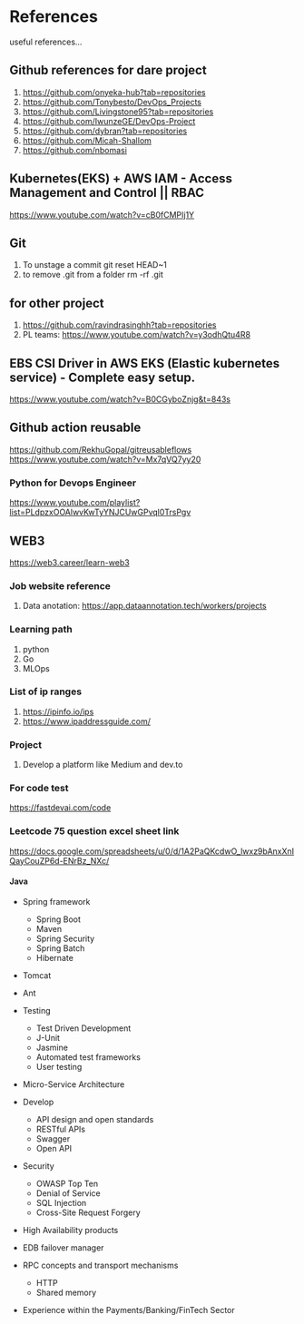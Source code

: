 # References
useful references...

## Github references for dare project
1. https://github.com/onyeka-hub?tab=repositories
2. https://github.com/Tonybesto/DevOps_Projects
3. https://github.com/Livingstone95?tab=repositories
4. https://github.com/IwunzeGE/DevOps-Project
5. https://github.com/dybran?tab=repositories
6. https://github.com/Micah-Shallom
7. https://github.com/nbomasi

## Kubernetes(EKS) + AWS IAM - Access Management and Control || RBAC
https://www.youtube.com/watch?v=cB0fCMPIj1Y

## Git
1. To unstage a commit
git reset HEAD~1
2. to remove .git from a folder
   rm -rf .git

## for other project
1. https://github.com/ravindrasinghh?tab=repositories
2. PL teams: https://www.youtube.com/watch?v=y3odhQtu4R8

## EBS CSI Driver in AWS EKS (Elastic kubernetes service) - Complete easy setup.
https://www.youtube.com/watch?v=B0CGyboZnjg&t=843s

## Github action reusable
https://github.com/RekhuGopal/gitreusableflows
https://www.youtube.com/watch?v=Mx7qVQ7yy20

### Python for Devops Engineer
https://www.youtube.com/playlist?list=PLdpzxOOAlwvKwTyYNJCUwGPvql0TrsPgv

## WEB3
https://web3.career/learn-web3

### Job website reference
1. Data anotation: https://app.dataannotation.tech/workers/projects

### Learning path
1. python
2. Go
3. MLOps

### List of ip ranges
1. https://ipinfo.io/ips
2. https://www.ipaddressguide.com/

### Project
1. Develop a platform like Medium and dev.to

### For code test
https://fastdevai.com/code

### Leetcode 75 question excel sheet link
https://docs.google.com/spreadsheets/u/0/d/1A2PaQKcdwO_lwxz9bAnxXnIQayCouZP6d-ENrBz_NXc/


#### Java

- Spring framework

  - Spring Boot
  - Maven
  - Spring Security
  - Spring Batch
  - Hibernate

- Tomcat

- Ant

- Testing
  - Test Driven Development
  - J-Unit
  - Jasmine
  - Automated test frameworks
  - User testing

- Micro-Service Architecture

- Develop
  - API design and open standards
  - RESTful APIs
  - Swagger
  - Open API

- Security
  - OWASP Top Ten
  - Denial of Service
  - SQL Injection
  - Cross-Site Request Forgery

- High Availability products

- EDB failover manager

- RPC concepts and transport mechanisms
  - HTTP
  - Shared memory

- Experience within the Payments/Banking/FinTech Sector
